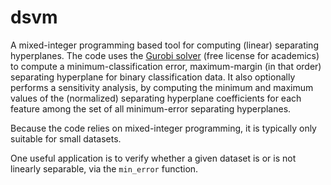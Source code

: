 # dsvm
A mixed-integer programming based tool for computing (linear) separating
hyperplanes.  The code uses the [Gurobi solver](https://www.gurobi.com/) (free
license for academics) to compute a minimum-classification error,
maximum-margin (in that order) separating hyperplane for binary classification
data. It also optionally performs a sensitivity analysis, by computing the
minimum and maximum values of the (normalized) separating hyperplane
coefficients for each feature among the set of all minimum-error separating
hyperplanes.

Because the code relies on mixed-integer programming, it is typically only
suitable for small datasets.

One useful application is to verify whether a given dataset is or is not
linearly separable, via the `min_error` function.
